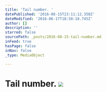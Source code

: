```yaml
---
title: 'Tail number. '
datePublished: '2016-08-15T23:11:12.350Z'
dateModified: '2016-06-17T18:58:18.745Z'
author: []
description: ''
starred: false
sourcePath: _posts/2016-08-15-tail-number.md
inFeed: true
hasPage: false
inNav: false
_type: MediaObject

---
```

# Tail number. ![](https://the-grid-user-content.s3-us-west-2.amazonaws.com/d5125d69-36e4-4757-87e6-66d4c2a85a99.jpg)